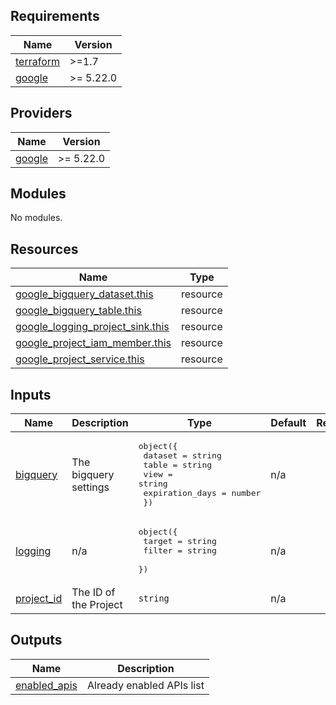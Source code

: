 <!-- BEGIN_TF_DOCS -->
## Requirements

| Name | Version |
|------|---------|
| <a name="requirement_terraform"></a> [terraform](#requirement\_terraform) | >=1.7 |
| <a name="requirement_google"></a> [google](#requirement\_google) | >= 5.22.0 |

## Providers

| Name | Version |
|------|---------|
| <a name="provider_google"></a> [google](#provider\_google) | >= 5.22.0 |

## Modules

No modules.

## Resources

| Name | Type |
|------|------|
| [google_bigquery_dataset.this](https://registry.terraform.io/providers/hashicorp/google/latest/docs/resources/bigquery_dataset) | resource |
| [google_bigquery_table.this](https://registry.terraform.io/providers/hashicorp/google/latest/docs/resources/bigquery_table) | resource |
| [google_logging_project_sink.this](https://registry.terraform.io/providers/hashicorp/google/latest/docs/resources/logging_project_sink) | resource |
| [google_project_iam_member.this](https://registry.terraform.io/providers/hashicorp/google/latest/docs/resources/project_iam_member) | resource |
| [google_project_service.this](https://registry.terraform.io/providers/hashicorp/google/latest/docs/resources/project_service) | resource |

## Inputs

| Name | Description | Type | Default | Required |
|------|-------------|------|---------|:--------:|
| <a name="input_bigquery"></a> [bigquery](#input\_bigquery) | The bigquery settings | <pre>object({<br/>    dataset         = string<br/>    table           = string<br/>    view            = string<br/>    expiration_days = number<br/>  })</pre> | n/a | yes |
| <a name="input_logging"></a> [logging](#input\_logging) | n/a | <pre>object({<br/>    target = string<br/>    filter = string<br/>  })</pre> | n/a | yes |
| <a name="input_project_id"></a> [project\_id](#input\_project\_id) | The ID of the Project | `string` | n/a | yes |

## Outputs

| Name | Description |
|------|-------------|
| <a name="output_enabled_apis"></a> [enabled\_apis](#output\_enabled\_apis) | Already enabled APIs list |
<!-- END_TF_DOCS -->